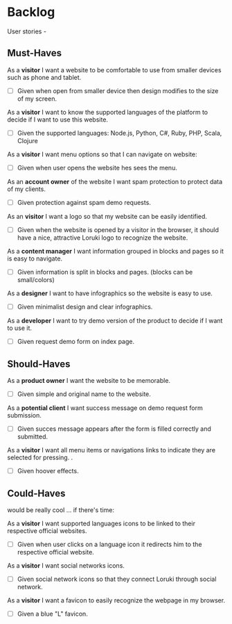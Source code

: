 # Backlog

User stories -

## Must-Haves

As a **visitor** I want a website to be comfortable to use from smaller devices such as phone and tablet.

- [ ] Given when open from smaller device then design modifies to the size of my screen.

As a **visitor** I want to know the supported languages of the platform to decide if I want to use this website.

- [ ] Given the supported languages: Node.js, Python, C#, Ruby, PHP, Scala, Clojure

As a **visitor** I want menu options so that I can navigate on website:

- [ ] Given when user opens the website hes sees the menu.

As an **account owner** of the website I want spam protection to protect data of my clients.

- [ ] Given protection against spam demo requests.

As an **visitor** I want a logo so that my website can be easily identified.

- [ ] Given when the website is opened by a visitor in the browser, it should have a nice, attractive Loruki logo to recognize the website.

As a **content manager** I want information grouped in blocks and pages so it is easy to navigate.

- [ ] Given information is split in blocks and pages. (blocks can be small/colors)

As a **designer** I want to have infographics so the website is easy to use.

- [ ] Given minimalist design and clear infographics.

As a **developer** I want to try demo version of the product to decide if I want to use it.

- [ ] Given request demo form on index page.

## Should-Haves

As a **product owner** I want the website to be memorable.

- [ ] Given simple and original name to the website.

As a **potential client** I want success message on demo request form submission.

- [ ] Given succes message appears after the form is filled correctly and submitted.

As a **visitor** I want all menu items or navigations links to indicate they are selected for pressing.
.

- [ ] Given hoover effects.

## Could-Haves

would be really cool ... if there's time:

As a **visitor** I want supported languages icons to be linked to their respective official websites.

  - [ ] Given when user clicks on a language icon it redirects him to the respective official website.

As a **visitor** I want social networks icons.

- [ ] Given social network icons so that they connect Loruki through social network.

As a **visitor** I want a favicon to easily recognize the webpage in my browser.

- [ ] Given a blue "L" favicon.

<!--## Story Sequencing

([diagram source](https://excalidraw.com/#json=5492536709742592,eehelCbxb4yj2n5D3cTn1g))

![story sequencing graph](./story-sequencing-graph.svg)-->
